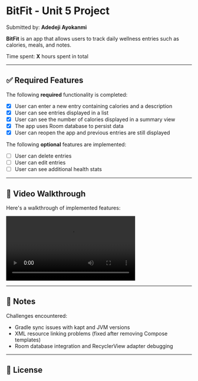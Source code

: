 # BitFit - Unit 5 Project

Submitted by: **Adedeji Ayokanmi**

**BitFit** is an app that allows users to track daily wellness entries such as calories, meals, and notes.

Time spent: **X** hours spent in total

---

## ✅ Required Features

The following **required** functionality is completed:

- [x] User can enter a new entry containing calories and a description
- [x] User can see entries displayed in a list
- [x] User can see the number of calories displayed in a summary view
- [x] The app uses Room database to persist data
- [x] User can reopen the app and previous entries are still displayed

The following **optional** features are implemented:

- [ ] User can delete entries
- [ ] User can edit entries
- [ ] User can see additional health stats

---

## 🎥 Video Walkthrough

Here's a walkthrough of implemented features:

<video src="https://github.com/Ade2396/BitFit
/raw/main/walkthrough.webm" width="350" controls></video>

---

## 🧠 Notes

Challenges encountered:
- Gradle sync issues with kapt and JVM versions
- XML resource linking problems (fixed after removing Compose templates)
- Room database integration and RecyclerView adapter debugging

---

## 📄 License


